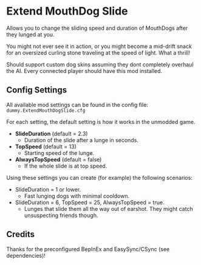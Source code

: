 # Extend MouthDog Slide
Allows you to change the sliding speed and duration of MouthDogs after they lunged at you.

You might not ever see it in action, or you might become a mid-drift snack for an oversized curling stone traveling at the speed of light. What a thrill!

Should support custom dog skins assuming they dont completely overhaul the AI. Every connected player should have this mod installed.

## Config Settings
All available mod settings can be found in the config file: `dummy.ExtendMouthDogSlide.cfg`

For each setting, the default setting is how it works in the unmodded game.

- **SlideDuration** (default = 2.3)
	- Duration of the slide after a lunge in seconds.
- **TopSpeed** (default = 13)
    - Starting speed of the lunge.
- **AlwaysTopSpeed** (default = false)
	- If the whole slide is at top speed.

Using these settings you can create (for example) the following scenarios:
- SlideDuration = 1 or lower. 
	- Fast lunging dogs with minimal cooldown.
- SlideDuration = 6, TopSpeed = 25, AlwaysTopSpeed = true. 
	- Lunges that slide them all the way out of earshot. They might catch unsuspecting friends though.

## Credits
Thanks for the preconfigured BepInEx and EasySync/CSync (see dependencies)!
